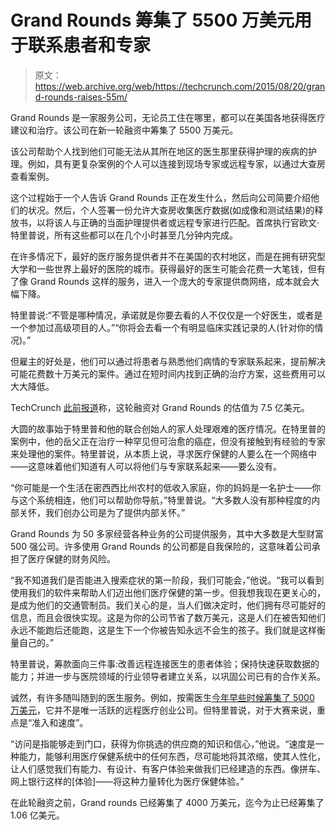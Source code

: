 # Grand Rounds 筹集了 5500 万美元用于联系患者和专家 

> 原文：<https://web.archive.org/web/https://techcrunch.com/2015/08/20/grand-rounds-raises-55m/>

Grand Rounds 是一家服务公司，无论员工住在哪里，都可以在美国各地获得医疗建议和治疗。该公司在新一轮融资中筹集了 5500 万美元。

该公司帮助个人找到他们可能无法从其所在地区的医生那里获得护理的疾病的护理。例如，具有更复杂案例的个人可以连接到现场专家或远程专家，以通过大查房查看案例。

这个过程始于一个人告诉 Grand Rounds 正在发生什么，然后向公司简要介绍他们的状况。然后，个人签署一份允许大查房收集医疗数据(如成像和测试结果)的释放书，以将该人与正确的当面护理提供者或远程专家进行匹配。首席执行官欧文·特里普说，所有这些都可以在几个小时甚至几分钟内完成。

在许多情况下，最好的医疗服务提供者并不在美国的农村地区，而是在拥有研究型大学和一些世界上最好的医院的城市。获得最好的医生可能会花费一大笔钱，但有了像 Grand Rounds 这样的服务，进入一个庞大的专家提供商网络，成本就会大幅下降。

特里普说:“不管是哪种情况，承诺就是你要去看的人不仅仅是一个好医生，或者是一个参加过高级项目的人。”“你将会去看一个有明显临床实践记录的人(针对你的情况)。”

但雇主的好处是，他们可以通过将患者与熟悉他们病情的专家联系起来，提前解决可能花费数十万美元的案件。通过在短时间内找到正确的治疗方案，这些费用可以大大降低。

TechCrunch [此前报道](https://web.archive.org/web/20221127191011/https://beta.techcrunch.com/2015/06/22/sources-grand-rounds-is-raising-at-around-a-750m-valuation/)称，这轮融资对 Grand Rounds 的估值为 7.5 亿美元。

大圆的故事始于特里普和他的联合创始人的家人处理艰难的医疗情况。在特里普的案例中，他的岳父正在治疗一种罕见但可治愈的癌症，但没有接触到有经验的专家来处理他的案件。特里普说，从本质上说，寻求医疗保健的人要么在一个网络中——这意味着他们知道有人可以将他们与专家联系起来——要么没有。

“你可能是一个生活在密西西比州农村的低收入家庭，你的妈妈是一名护士——你与这个系统相连，他们可以帮助你导航，”特里普说。“大多数人没有那种程度的内部关怀，我们创办公司是为了提供内部关怀。”

Grand Rounds 为 50 多家经营各种业务的公司提供服务，其中大多数是大型财富 500 强公司。许多使用 Grand Rounds 的公司都是自我保险的，这意味着公司承担了医疗保健的财务风险。

“我不知道我们是否能进入搜索症状的第一阶段，我们可能会，”他说。“我可以看到使用我们的软件来帮助人们迈出他们医疗保健的第一步。但我想我现在更关心的，是成为他们的交通管制员。我们关心的是，当人们做决定时，他们拥有尽可能好的信息，而且会很快实现。这是为你的公司节省了数万美元，这是人们在被告知他们永远不能跑后还能跑，这是生下一个你被告知永远不会生的孩子。我们就是这样衡量自己的。”

特里普说，筹款面向三件事:改善远程连接医生的患者体验；保持快速获取数据的能力；并进一步与医院领域的行业领导者建立关系，以巩固公司已有的合作关系。

诚然，有许多随叫随到的医生服务。例如，按需医生[今年早些时候筹集了 5000 万美元](https://web.archive.org/web/20221127191011/https://beta.techcrunch.com/2015/06/17/doctor-on-demand-pulls-in-50-million-to-continue-expansion-of-its-virtual-doctor-visit-platform/)，它并不是唯一活跃的远程医疗创业公司。但特里普说，对于大赛来说，重点是“准入和速度”。

“访问是指能够走到门口，获得为你挑选的供应商的知识和信心，”他说。“速度是一种能力，能够利用医疗保健系统中的任何东西，尽可能地将其浓缩，使其人性化，让人们感觉我们有能力、有设计、有客户体验来做我们已经建造的东西。像拼车、网上银行这样的[体验]——将这种力量转化为医疗保健体验。”

在此轮融资之前，Grand rounds 已经筹集了 4000 万美元，迄今为止已经筹集了 1.06 亿美元。